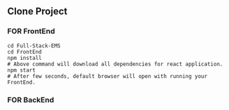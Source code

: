 ## Clone Project
### FOR FrontEnd
~~~
cd Full-Stack-EMS
cd FrontEnd
npm install   
# Above command will download all dependencies for react application.
npm start    
# After few seconds, default browser will open with running your FrontEnd.    
~~~
### FOR BackEnd
